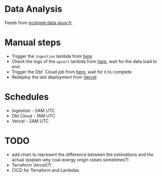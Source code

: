 # Data Analysis

Feeds from [ecologie.data.gouv.fr](https://ecologie.data.gouv.fr/datasets/55f0463d88ee3849f5a46ec1).

# Manual steps

* Trigger the `ingestion` lambda from [here](https://eu-north-1.console.aws.amazon.com/lambda/home?region=eu-north-1#/functions/energy-market-france-ingestion?tab=testing)
* Check the logs of the `upsert` lambda from [here](https://eu-north-1.console.aws.amazon.com/cloudwatch/home?region=eu-north-1#logsV2:log-groups/log-group/$252Faws$252Flambda$252Fenergy-market-france-upsert), wait for the data load to end
* Trigger the Dbt` Cloud job from [here](https://ea043.us1.dbt.com/deploy/70471823412077/projects/70471823414349/jobs/70471823414370), wait for it to complete
* Redeploy the last deployment from [Vercel](https://vercel.com/hugo-carnicellis-projects/energy-data-exploration/deployments)

# Schedules

* Ingestion - 0AM UTC
* Dbt Cloud - 1AM UTC
* Vercel - 2AM UTC

# TODO
* add chart to represent the difference between the estimations and the actual (explain why coal energy origin raises sometimes?)
* Terraform Vercel(?)
* CICD for Terraform and Lambdas